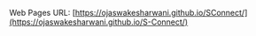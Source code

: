 Web Pages URL: [https://ojaswakesharwani.github.io/SConnect/](https://ojaswakesharwani.github.io/S-Connect/)

